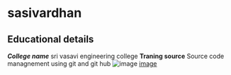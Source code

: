# sasivardhan
## Educational details
***College name*** sri vasavi engineering college
**Traning source** Source code managnement using git and git hub
![image](https://i.pinimg.com/originals/bf/82/f6/bf82f6956a32819af48c2572243e8286.jpg)
[image](https://www.hdcarwallpapers.com/walls/mercedes_benz_vision_avtr_2020_4k-HD.jpg)
